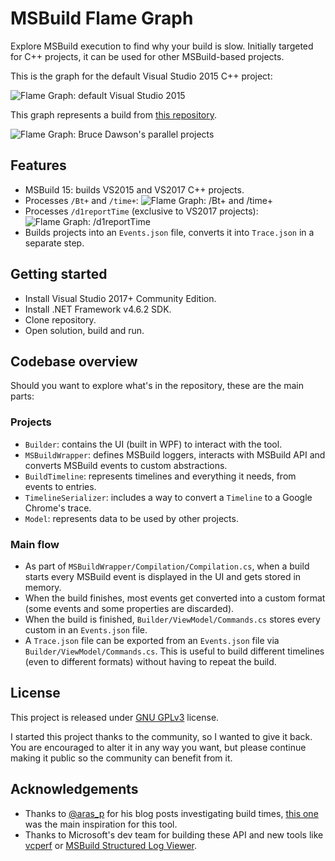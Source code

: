 # MSBuild Flame Graph

Explore MSBuild execution to find why your build is slow. Initially targeted for C++ projects, it can be used for other MSBuild-based projects.

This is the graph for the default Visual Studio 2015 C++ project:

![Flame Graph: default Visual Studio 2015](https://github.com/MetanoKid/msbuild-flame-graph/tree/master/readme-samples/blank-project.png "Flame graph: default Visual Studio 2015 project")

This graph represents a build from [this repository](https://github.com/randomascii/main/tree/master/xperf/vc_parallel_compiles).

![Flame Graph: Bruce Dawson's parallel projects](https://github.com/MetanoKid/msbuild-flame-graph/tree/master/readme-samples/random-ascii-parallel.png "Flame graph: Bruce Dawson's parallel projects")

## Features

  * MSBuild 15: builds VS2015 and VS2017 C++ projects.
  * Processes `/Bt+` and `/time+`:
    ![Flame Graph: /Bt+ and /time+](https://github.com/MetanoKid/msbuild-flame-graph/tree/master/readme-samples/bt-plus-time-plus.png "Flame graph: /Bt+ and /time+")
  * Processes `/d1reportTime` (exclusive to VS2017 projects):
    ![Flame Graph: /d1reportTime](https://github.com/MetanoKid/msbuild-flame-graph/tree/master/readme-samples/d1reportTime.png "Flame graph: /d1reportTime")
  * Builds projects into an `Events.json` file, converts it into `Trace.json` in a separate step.

## Getting started

  * Install Visual Studio 2017+ Community Edition.
  * Install .NET Framework v4.6.2 SDK.
  * Clone repository.
  * Open solution, build and run.

## Codebase overview

Should you want to explore what's in the repository, these are the main parts:

### Projects

  * `Builder`: contains the UI (built in WPF) to interact with the tool.
  * `MSBuildWrapper`: defines MSBuild loggers, interacts with MSBuild API and converts MSBuild events to custom abstractions.
  * `BuildTimeline`: represents timelines and everything it needs, from events to entries.
  * `TimelineSerializer`: includes a way to convert a `Timeline` to a Google Chrome's trace.
  * `Model`: represents data to be used by other projects.

### Main flow

  * As part of `MSBuildWrapper/Compilation/Compilation.cs`, when a build starts every MSBuild event is displayed in the UI and gets stored in memory.
  * When the build finishes, most events get converted into a custom format (some events and some properties are discarded).
  * When the build is finished, `Builder/ViewModel/Commands.cs` stores every custom in an `Events.json` file.
  * A `Trace.json` file can be exported from an `Events.json` file via `Builder/ViewModel/Commands.cs`. This is useful to build different timelines (even to different formats) without having to repeat the build.

## License

This project is released under [GNU GPLv3](https://github.com/MetanoKid/msbuild-flame-graph/blob/master/LICENSE.md) license.

I started this project thanks to the community, so I wanted to give it back. You are encouraged to alter it in any way you want, but please continue making it public so the community can benefit from it.

## Acknowledgements

  * Thanks to [@aras_p](https://twitter.com/aras_p) for his blog posts investigating build times, [this one](https://aras-p.info/blog/2019/01/16/time-trace-timeline-flame-chart-profiler-for-Clang/) was the main inspiration for this tool.
  * Thanks to Microsoft's dev team for building these API and new tools like [vcperf](https://github.com/microsoft/vcperf) or [MSBuild Structured Log Viewer](https://github.com/KirillOsenkov/MSBuildStructuredLog).
